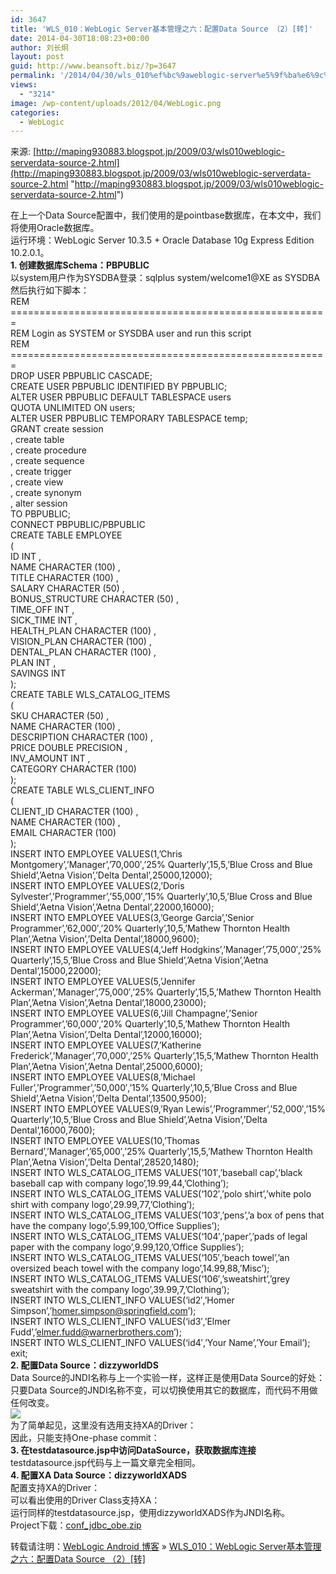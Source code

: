 ```yaml
---
id: 3647
title: 'WLS_010：WebLogic Server基本管理之六：配置Data Source （2）[转]'
date: 2014-04-30T18:08:23+00:00
author: 刘长炯
layout: post
guid: http://www.beansoft.biz/?p=3647
permalink: '/2014/04/30/wls_010%ef%bc%9aweblogic-server%e5%9f%ba%e6%9c%ac%e7%ae%a1%e7%90%86%e4%b9%8b%e5%85%ad%ef%bc%9a%e9%85%8d%e7%bd%aedata-source-%ef%bc%882%ef%bc%89%e8%bd%ac/'
views:
  - "3214"
image: /wp-content/uploads/2012/04/WebLogic.png
categories:
  - WebLogic
---
```

来源: [http://maping930883.blogspot.jp/2009/03/wls010weblogic-serverdata-source-2.html](http://maping930883.blogspot.jp/2009/03/wls010weblogic-serverdata-source-2.html "http://maping930883.blogspot.jp/2009/03/wls010weblogic-serverdata-source-2.html")

在上一个Data Source配置中，我们使用的是pointbase数据库，在本文中，我们将使用Oracle数据库。   
运行环境：WebLogic Server 10.3.5 + Oracle Database 10g Express Edition 10.2.0.1。   
[<img border="0" alt="" src="http://4.bp.blogspot.com/-Lc_A5m-S_sI/Tt1y3MvUQ5I/AAAAAAAACRI/jdP9PQYOfDM/s400/1.GIF" />](http://4.bp.blogspot.com/-Lc_A5m-S_sI/Tt1y3MvUQ5I/AAAAAAAACRI/jdP9PQYOfDM/s1600/1.GIF)   
**1. 创建数据库Schema：PBPUBLIC**   
以system用户作为SYSDBA登录：sqlplus system/welcome1@XE as SYSDBA   
然后执行如下脚本：   
REM =======================================================   
REM Login as SYSTEM or SYSDBA user and run this script   
REM =======================================================   
DROP USER PBPUBLIC CASCADE;   
CREATE USER PBPUBLIC IDENTIFIED BY PBPUBLIC;   
ALTER USER PBPUBLIC DEFAULT TABLESPACE users   
QUOTA UNLIMITED ON users;   
ALTER USER PBPUBLIC TEMPORARY TABLESPACE temp;   
GRANT create session   
, create table   
, create procedure   
, create sequence   
, create trigger   
, create view   
, create synonym   
, alter session   
TO PBPUBLIC;   
CONNECT PBPUBLIC/PBPUBLIC   
CREATE TABLE EMPLOYEE   
(   
ID INT ,   
NAME CHARACTER (100) ,   
TITLE CHARACTER (100) ,   
SALARY CHARACTER (50) ,   
BONUS_STRUCTURE CHARACTER (50) ,   
TIME_OFF INT ,   
SICK_TIME INT ,   
HEALTH_PLAN CHARACTER (100) ,   
VISION_PLAN CHARACTER (100) ,   
DENTAL_PLAN CHARACTER (100) ,   
PLAN INT ,   
SAVINGS INT   
);   
CREATE TABLE WLS\_CATALOG\_ITEMS   
(   
SKU CHARACTER (50) ,   
NAME CHARACTER (100) ,   
DESCRIPTION CHARACTER (100) ,   
PRICE DOUBLE PRECISION ,   
INV_AMOUNT INT ,   
CATEGORY CHARACTER (100)   
);   
CREATE TABLE WLS\_CLIENT\_INFO   
(   
CLIENT_ID CHARACTER (100) ,   
NAME CHARACTER (100) ,   
EMAIL CHARACTER (100)   
);   
INSERT INTO EMPLOYEE VALUES(1,&#8217;Chris Montgomery&#8217;,&#8217;Manager&#8217;,&#8217;70,000&#8242;,&#8217;25% Quarterly&#8217;,15,5,&#8217;Blue Cross and Blue Shield&#8217;,&#8217;Aetna Vision&#8217;,&#8217;Delta Dental&#8217;,25000,12000);   
INSERT INTO EMPLOYEE VALUES(2,&#8217;Doris Sylvester&#8217;,&#8217;Programmer&#8217;,&#8217;55,000&#8242;,&#8217;15% Quarterly&#8217;,10,5,&#8217;Blue Cross and Blue Shield&#8217;,&#8217;Aetna Vision&#8217;,&#8217;Aetna Dental&#8217;,22000,16000);   
INSERT INTO EMPLOYEE VALUES(3,&#8217;George Garcia&#8217;,&#8217;Senior Programmer&#8217;,&#8217;62,000&#8242;,&#8217;20% Quarterly&#8217;,10,5,&#8217;Mathew Thornton Health Plan&#8217;,&#8217;Aetna Vision&#8217;,&#8217;Delta Dental&#8217;,18000,9600);   
INSERT INTO EMPLOYEE VALUES(4,&#8217;Jeff Hodgkins&#8217;,&#8217;Manager&#8217;,&#8217;75,000&#8242;,&#8217;25% Quarterly&#8217;,15,5,&#8217;Blue Cross and Blue Shield&#8217;,&#8217;Aetna Vision&#8217;,&#8217;Aetna Dental&#8217;,15000,22000);   
INSERT INTO EMPLOYEE VALUES(5,&#8217;Jennifer Ackerman&#8217;,&#8217;Manager&#8217;,&#8217;75,000&#8242;,&#8217;25% Quarterly&#8217;,15,5,&#8217;Mathew Thornton Health Plan&#8217;,&#8217;Aetna Vision&#8217;,&#8217;Aetna Dental&#8217;,18000,23000);   
INSERT INTO EMPLOYEE VALUES(6,&#8217;Jill Champagne&#8217;,&#8217;Senior Programmer&#8217;,&#8217;60,000&#8242;,&#8217;20% Quarterly&#8217;,10,5,&#8217;Mathew Thornton Health Plan&#8217;,&#8217;Aetna Vision&#8217;,&#8217;Delta Dental&#8217;,12000,16000);   
INSERT INTO EMPLOYEE VALUES(7,&#8217;Katherine Frederick&#8217;,&#8217;Manager&#8217;,&#8217;70,000&#8242;,&#8217;25% Quarterly&#8217;,15,5,&#8217;Mathew Thornton Health Plan&#8217;,&#8217;Aetna Vision&#8217;,&#8217;Aetna Dental&#8217;,25000,6000);   
INSERT INTO EMPLOYEE VALUES(8,&#8217;Michael Fuller&#8217;,&#8217;Programmer&#8217;,&#8217;50,000&#8242;,&#8217;15% Quarterly&#8217;,10,5,&#8217;Blue Cross and Blue Shield&#8217;,&#8217;Aetna Vision&#8217;,&#8217;Delta Dental&#8217;,13500,9500);   
INSERT INTO EMPLOYEE VALUES(9,&#8217;Ryan Lewis&#8217;,&#8217;Programmer&#8217;,&#8217;52,000&#8242;,&#8217;15% Quarterly&#8217;,10,5,&#8217;Blue Cross and Blue Shield&#8217;,&#8217;Aetna Vision&#8217;,&#8217;Delta Dental&#8217;,16000,7600);   
INSERT INTO EMPLOYEE VALUES(10,&#8217;Thomas Bernard&#8217;,&#8217;Manager&#8217;,&#8217;65,000&#8242;,&#8217;25% Quarterly&#8217;,15,5,&#8217;Mathew Thornton Health Plan&#8217;,&#8217;Aetna Vision&#8217;,&#8217;Delta Dental&#8217;,28520,1480);   
INSERT INTO WLS\_CATALOG\_ITEMS VALUES(&#8216;101&#8242;,&#8217;baseball cap&#8217;,&#8217;black baseball cap with company logo&#8217;,19.99,44,&#8217;Clothing&#8217;);   
INSERT INTO WLS\_CATALOG\_ITEMS VALUES(&#8216;102&#8242;,&#8217;polo shirt&#8217;,&#8217;white polo shirt with company logo&#8217;,29.99,77,&#8217;Clothing&#8217;);   
INSERT INTO WLS\_CATALOG\_ITEMS VALUES(&#8216;103&#8242;,&#8217;pens&#8217;,&#8217;a box of pens that have the company logo&#8217;,5.99,100,&#8217;Office Supplies&#8217;);   
INSERT INTO WLS\_CATALOG\_ITEMS VALUES(&#8216;104&#8242;,&#8217;paper&#8217;,&#8217;pads of legal paper with the company logo&#8217;,9.99,120,&#8217;Office Supplies&#8217;);   
INSERT INTO WLS\_CATALOG\_ITEMS VALUES(&#8216;105&#8242;,&#8217;beach towel&#8217;,&#8217;an oversized beach towel with the company logo&#8217;,14.99,88,&#8217;Misc&#8217;);   
INSERT INTO WLS\_CATALOG\_ITEMS VALUES(&#8216;106&#8242;,&#8217;sweatshirt&#8217;,&#8217;grey sweatshirt with the company logo&#8217;,39.99,7,&#8217;Clothing&#8217;);   
INSERT INTO WLS\_CLIENT\_INFO VALUES(&#8216;id2&#8242;,&#8217;Homer Simpson&#8217;,&#8217;homer.simpson@springfield.com&#8217;);   
INSERT INTO WLS\_CLIENT\_INFO VALUES(&#8216;id3&#8242;,&#8217;Elmer Fudd&#8217;,&#8217;elmer.fudd@warnerbrothers.com&#8217;);   
INSERT INTO WLS\_CLIENT\_INFO VALUES(&#8216;id4&#8242;,&#8217;Your Name&#8217;,&#8217;Your Email&#8217;);   
exit;   
**2. 配置Data Source：dizzyworldDS**   
Data Source的JNDI名称与上一个实验一样，这样正是使用Data Source的好处：   
只要Data Source的JNDI名称不变，可以切换使用其它的数据库，而代码不用做任何改变。   
    ![](http://1.bp.blogspot.com/-PR553iKhbdk/Tt16-dEED-I/AAAAAAAACRg/sd_j_jYBj38/s1600/2.GIF)  
为了简单起见，这里没有选用支持XA的Driver：   
[<img border="0" alt="" src="http://2.bp.blogspot.com/-14leitenSrk/Tt18NVi5nGI/AAAAAAAACRs/NtxZrNWxPEY/s400/3.GIF" />](http://2.bp.blogspot.com/-14leitenSrk/Tt18NVi5nGI/AAAAAAAACRs/NtxZrNWxPEY/s1600/3.GIF)   
因此，只能支持One-phase commit：   
[<img border="0" alt="" src="http://1.bp.blogspot.com/-eIVqgbt5rEQ/Tt19fIQVu3I/AAAAAAAACR4/UgDhBjHmXc8/s400/4.GIF" />](http://1.bp.blogspot.com/-eIVqgbt5rEQ/Tt19fIQVu3I/AAAAAAAACR4/UgDhBjHmXc8/s1600/4.GIF)   
**3. 在testdatasource.jsp中访问DataSource，获取数据库连接**   
testdatasource.jsp代码与上一篇文章完全相同。   
**4. 配置XA Data Source：dizzyworldXADS**   
配置支持XA的Driver：   
[<img border="0" alt="" src="http://2.bp.blogspot.com/-kwJd9rM84V4/Tt2HE6grjZI/AAAAAAAACSE/kRkjic8pAyA/s400/5.GIF" />](http://2.bp.blogspot.com/-kwJd9rM84V4/Tt2HE6grjZI/AAAAAAAACSE/kRkjic8pAyA/s1600/5.GIF)   
可以看出使用的Driver Class支持XA：   
[<img border="0" alt="" src="http://3.bp.blogspot.com/-l91Zt7UfFks/Tt2HFNa_tnI/AAAAAAAACSU/azXt7yIy5Qk/s400/6.GIF" />](http://3.bp.blogspot.com/-l91Zt7UfFks/Tt2HFNa_tnI/AAAAAAAACSU/azXt7yIy5Qk/s1600/6.GIF)   
运行同样的testdatasource.jsp，使用dizzyworldXADS作为JNDI名称。   
[<img border="0" alt="" src="http://2.bp.blogspot.com/-bYfP1EtXQpk/Tt2HFVdRmpI/AAAAAAAACSc/g880fwplloQ/s400/7.GIF" />](http://2.bp.blogspot.com/-bYfP1EtXQpk/Tt2HFVdRmpI/AAAAAAAACSc/g880fwplloQ/s1600/7.GIF)   
Project下载：[conf\_jdbc\_obe.zip](http://java-never-die.googlecode.com/files/conf_jdbc_obe.zip)

转载请注明：[WebLogic Android 博客](http://www.beansoft.biz) &raquo; [WLS_010：WebLogic Server基本管理之六：配置Data Source （2）[转]](http://www.beansoft.biz/2014/04/30/wls_010%ef%bc%9aweblogic-server%e5%9f%ba%e6%9c%ac%e7%ae%a1%e7%90%86%e4%b9%8b%e5%85%ad%ef%bc%9a%e9%85%8d%e7%bd%aedata-source-%ef%bc%882%ef%bc%89%e8%bd%ac/)